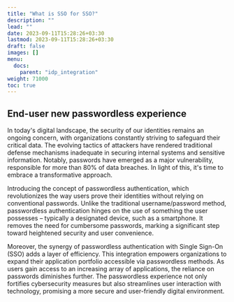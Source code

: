 ```yaml
---
title: "What is SSO for SSO?"
description: ""
lead: ""
date: 2023-09-11T15:28:26+03:30
lastmod: 2023-09-11T15:28:26+03:30
draft: false
images: []
menu:
  docs:
    parent: "idp_integration"
weight: 71000
toc: true
---
```


## End-user new passwordless experience

In today's digital landscape, the security of our identities remains an ongoing concern, with organizations constantly striving to safeguard their critical data. The evolving tactics of attackers have rendered traditional defense mechanisms inadequate in securing internal systems and sensitive information. Notably, passwords have emerged as a major vulnerability, responsible for more than 80% of data breaches. In light of this, it's time to embrace a transformative approach.

Introducing the concept of passwordless authentication, which revolutionizes the way users prove their identities without relying on conventional passwords. Unlike the traditional username/password method, passwordless authentication hinges on the use of something the user possesses – typically a designated device, such as a smartphone. It removes the need for cumbersome passwords, marking a significant step toward heightened security and user convenience.

Moreover, the synergy of passwordless authentication with Single Sign-On (SSO) adds a layer of efficiency. This integration empowers organizations to expand their application portfolio accessible via passwordless methods. As users gain access to an increasing array of applications, the reliance on passwords diminishes further. The passwordless experience not only fortifies cybersecurity measures but also streamlines user interaction with technology, promising a more secure and user-friendly digital environment.

